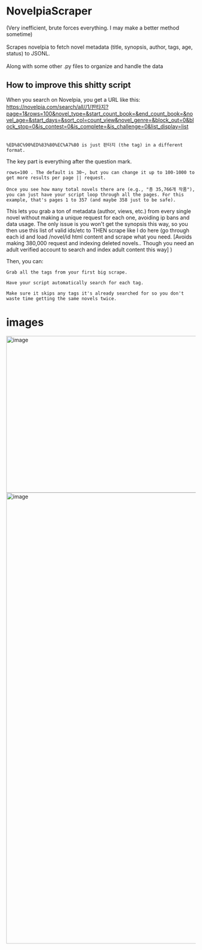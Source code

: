 # NovelpiaScraper

(Very inefficient, brute forces everything. I may make a better method sometime) <br> <br> 
Scrapes novelpia to fetch novel metadata (title, synopsis, author, tags, age, status) to JSONL.
 <br> <br> 
Along with some other .py files to organize and handle the data
## How to improve this shitty script
When you search on Novelpia, you get a URL like this:
https://novelpia.com/search/all//1/판타지?page=1&rows=100&novel_type=&start_count_book=&end_count_book=&novel_age=&start_days=&sort_col=count_view&novel_genre=&block_out=0&block_stop=0&is_contest=0&is_complete=&is_challenge=0&list_display=list
<br>
<br>


    %ED%8C%90%ED%83%80%EC%A7%80 is just 판타지 (the tag) in a different format. 

The key part is everything after the question mark. 

    rows=100 . The default is 30~, but you can change it up to 100-1000 to get more results per page || request.

    Once you see how many total novels there are (e.g., "총 35,766개 작품"), you can just have your script loop through all the pages. For this example, that's pages 1 to 357 (and maybe 358 just to be safe).

This lets you grab a ton of metadata (author, views, etc.) from every single novel without making a unique request for each one, avoiding ip bans and data usage. The only issue is you won't get the synopsis this way, so you then use this list of valid ids/etc to THEN scrape like I do here (go through each id and load /novel/id html content and scrape what you need. [Avoids making 380,000 request and indexing deleted novels.. Though you need an adult verified account to search and index adult content this way] )

Then, you can:

    Grab all the tags from your first big scrape.

    Have your script automatically search for each tag.

    Make sure it skips any tags it's already searched for so you don't waste time getting the same novels twice.

  # images
<img width="883" height="416" alt="image" src="https://github.com/user-attachments/assets/38295363-1273-4f94-a848-5c045cbe730a" />
<img width="1254" height="1198" alt="image" src="https://github.com/user-attachments/assets/4e309185-e3ab-430a-99b3-916a631cc334" />
